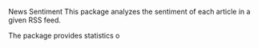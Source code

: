 News Sentiment 
This package analyzes the sentiment of each article in a given RSS feed. 

The package provides statistics o
<!--stackedit_data:
eyJoaXN0b3J5IjpbNTM4MzMwMDMxLDQwOTEyODI1Nl19
-->